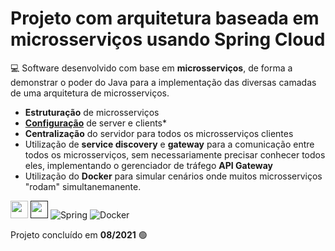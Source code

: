 # Projeto com arquitetura baseada em microsserviços usando Spring Cloud  

:computer: Software desenvolvido com base em __microsserviços__, de forma a demonstrar o poder do Java para a implementação das diversas camadas de uma arquitetura de microsserviços.

- __Estruturação__ de microsserviços
- [__Configuração__](https://github.com/oswaldoneto/dio-experts-config)  de server e clients*
- __Centralização__ do servidor para todos os microsserviços clientes 
- Utilização de __service discovery__ e  __gateway__ para a comunicação entre todos os microsserviços, sem necessariamente precisar conhecer todos eles, implementando o gerenciador de tráfego __API Gateway__
- Utilização do __Docker__ para simular cenários onde muitos microsserviços "rodam" simultanemanente.    

[<img src = "https://encrypted-tbn0.gstatic.com/images?q=tbn:ANd9GcRJ_Wu26f9tMuFr2DUnSJm_jNZ1wbAodnKO_A&usqp=CAU" width = "auto" height = "28px">](https://en.wikipedia.org/wiki/Microservices)
[<img src = "https://encurtador.com.br/iuCOQ" width = "auto" height = "28px">]()
![Spring](https://img.shields.io/badge/spring-%236DB33F.svg?style=for-the-badge&logo=spring&logoColor=white)
![Docker](https://img.shields.io/badge/docker-%230db7ed.svg?style=for-the-badge&logo=docker&logoColor=white)

 

Projeto concluído em __08/2021__ :green_circle: 

